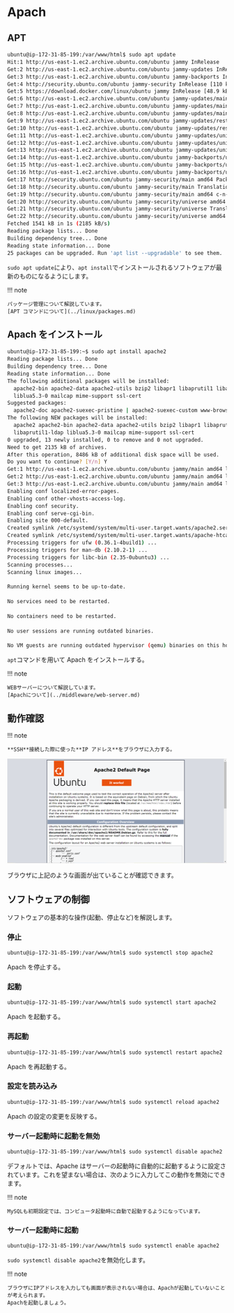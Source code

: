 # Apach

## APT

```sh
ubuntu@ip-172-31-85-199:/var/www/html$ sudo apt update
Hit:1 http://us-east-1.ec2.archive.ubuntu.com/ubuntu jammy InRelease
Get:2 http://us-east-1.ec2.archive.ubuntu.com/ubuntu jammy-updates InRelease [109 kB]
Get:3 http://us-east-1.ec2.archive.ubuntu.com/ubuntu jammy-backports InRelease [99.8 kB]
Get:4 http://security.ubuntu.com/ubuntu jammy-security InRelease [110 kB]
Get:5 https://download.docker.com/linux/ubuntu jammy InRelease [48.9 kB]
Get:6 http://us-east-1.ec2.archive.ubuntu.com/ubuntu jammy-updates/main amd64 Packages [323 kB]
Get:7 http://us-east-1.ec2.archive.ubuntu.com/ubuntu jammy-updates/main Translation-en [78.1 kB]
Get:8 http://us-east-1.ec2.archive.ubuntu.com/ubuntu jammy-updates/main amd64 c-n-f Metadata [5552 B]
Get:9 http://us-east-1.ec2.archive.ubuntu.com/ubuntu jammy-updates/restricted amd64 Packages [194 kB]
Get:10 http://us-east-1.ec2.archive.ubuntu.com/ubuntu jammy-updates/restricted Translation-en [29.5 kB]
Get:11 http://us-east-1.ec2.archive.ubuntu.com/ubuntu jammy-updates/universe amd64 Packages [131 kB]
Get:12 http://us-east-1.ec2.archive.ubuntu.com/ubuntu jammy-updates/universe Translation-en [46.6 kB]
Get:13 http://us-east-1.ec2.archive.ubuntu.com/ubuntu jammy-updates/universe amd64 c-n-f Metadata [2680 B]
Get:14 http://us-east-1.ec2.archive.ubuntu.com/ubuntu jammy-backports/universe amd64 Packages [6552 B]
Get:15 http://us-east-1.ec2.archive.ubuntu.com/ubuntu jammy-backports/universe Translation-en [8064 B]
Get:16 http://us-east-1.ec2.archive.ubuntu.com/ubuntu jammy-backports/universe amd64 c-n-f Metadata [236 B]
Get:17 http://security.ubuntu.com/ubuntu jammy-security/main amd64 Packages [191 kB]
Get:18 http://security.ubuntu.com/ubuntu jammy-security/main Translation-en [45.9 kB]
Get:19 http://security.ubuntu.com/ubuntu jammy-security/main amd64 c-n-f Metadata [3108 B]
Get:20 http://security.ubuntu.com/ubuntu jammy-security/universe amd64 Packages [78.1 kB]
Get:21 http://security.ubuntu.com/ubuntu jammy-security/universe Translation-en [27.7 kB]
Get:22 http://security.ubuntu.com/ubuntu jammy-security/universe amd64 c-n-f Metadata [1668 B]
Fetched 1541 kB in 1s (2185 kB/s)
Reading package lists... Done
Building dependency tree... Done
Reading state information... Done
25 packages can be upgraded. Run 'apt list --upgradable' to see them.
```

`sudo apt update`により、`apt install`でインストールされるソフトウェアが最新のものになるようにします。

!!! note

    パッケージ管理について解説しています。
    [APT コマンドについて](../linux/packages.md)

## Apach をインストール

```sh
ubuntu@ip-172-31-85-199:~$ sudo apt install apache2
Reading package lists... Done
Building dependency tree... Done
Reading state information... Done
The following additional packages will be installed:
  apache2-bin apache2-data apache2-utils bzip2 libapr1 libaprutil1 libaprutil1-dbd-sqlite3 libaprutil1-ldap
  liblua5.3-0 mailcap mime-support ssl-cert
Suggested packages:
  apache2-doc apache2-suexec-pristine | apache2-suexec-custom www-browser bzip2-doc
The following NEW packages will be installed:
  apache2 apache2-bin apache2-data apache2-utils bzip2 libapr1 libaprutil1 libaprutil1-dbd-sqlite3
  libaprutil1-ldap liblua5.3-0 mailcap mime-support ssl-cert
0 upgraded, 13 newly installed, 0 to remove and 0 not upgraded.
Need to get 2135 kB of archives.
After this operation, 8486 kB of additional disk space will be used.
Do you want to continue? [Y/n] Y
Get:1 http://us-east-1.ec2.archive.ubuntu.com/ubuntu jammy/main amd64 libapr1 amd64 1.7.0-8build1 [107 kB]
Get:2 http://us-east-1.ec2.archive.ubuntu.com/ubuntu jammy/main amd64 libaprutil1 amd64 1.6.1-5ubuntu4 [92.4 kB]
Get:3 http://us-east-1.ec2.archive.ubuntu.com/ubuntu jammy/main amd64 libaprutil1-dbd-sqlite3 amd64 1.6.1-5ubuntu4 [11.3 kB]
Enabling conf localized-error-pages.
Enabling conf other-vhosts-access-log.
Enabling conf security.
Enabling conf serve-cgi-bin.
Enabling site 000-default.
Created symlink /etc/systemd/system/multi-user.target.wants/apache2.service → /lib/systemd/system/apache2.service.
Created symlink /etc/systemd/system/multi-user.target.wants/apache-htcacheclean.service → /lib/systemd/system/apache-htcacheclean.service.
Processing triggers for ufw (0.36.1-4build1) ...
Processing triggers for man-db (2.10.2-1) ...
Processing triggers for libc-bin (2.35-0ubuntu3) ...
Scanning processes...
Scanning linux images...

Running kernel seems to be up-to-date.

No services need to be restarted.

No containers need to be restarted.

No user sessions are running outdated binaries.

No VM guests are running outdated hypervisor (qemu) binaries on this host.
```

`apt`コマンドを用いて Apach をインストールする。

!!! note

    WEBサーバーについて解説しています。
    [Apachについて](../middleware/web-server.md)

## 動作確認

!!! note

    **SSH**接続した際に使った**IP アドレス**をブラウザに入力する。

![](../../assets/images/Apach_defoulte.png)

ブラウザに上記のような画面が出ていることが確認できます。

## ソフトウェアの制御

ソフトウェアの基本的な操作(起動、停止など)を解説します。

### 停止

```sh
ubuntu@ip-172-31-85-199:/var/www/html$ sudo systemctl stop apache2
```

Apach を停止する。

### 起動

```sh
ubuntu@ip-172-31-85-199:/var/www/html$ sudo systemctl start apache2
```

Apach を起動する。

### 再起動

```sh
ubuntu@ip-172-31-85-199:/var/www/html$ sudo systemctl restart apache2
```

Apach を再起動する。

### 設定を読み込み

```sh
ubuntu@ip-172-31-85-199:/var/www/html$ sudo systemctl reload apache2
```

Apach の設定の変更を反映する。

### サーバー起動時に起動を無効

```sh
ubuntu@ip-172-31-85-199:/var/www/html$ sudo systemctl disable apache2
```

デフォルトでは、Apache はサーバーの起動時に自動的に起動するように設定されています。これを望まない場合は、次のように入力してこの動作を無効にできます。

!!! note

    MySQLも初期設定では、コンピュータ起動時に自動で起動するようになっています。

### サーバー起動時に起動

```sh
ubuntu@ip-172-31-85-199:/var/www/html$ sudo systemctl enable apache2
```

`sudo systemctl disable apache2`を無効化します。

!!! note

    ブラウザにIPアドレスを入力しても画面が表示されない場合は、Apachが起動していないことが考えられます。
    Apachを起動しましょう。

